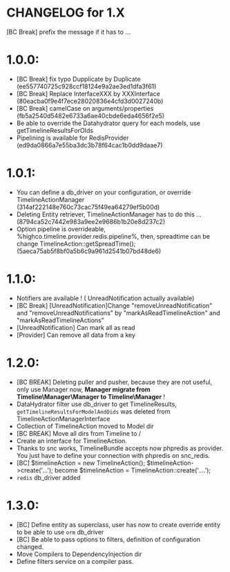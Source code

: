 CHANGELOG for 1.X
===================

[BC Break] prefix the message if it has to ...

# 1.0.0:

- [BC Break] fix typo Dupplicate by Duplicate (ee557740725c928ccf18124e9a2ae3ed1dfa3f61)
- [BC Break] Replace InterfaceXXX by XXXInterface (80eacba0f9e4f7ece28020836e4cfd3d0027240b)
- [BC Break] camelCase on arguments/properties (fb5a2540d5482e6733a6ae40cbde6eda4656f2e5)
- Be able to override the Datahydrator query for each models, use getTimelineResultsForOIds
- Pipelining is available for RedisProvider (ed9da0866a7e55ba3dc3b78f64cac1b0dd9daae7)

# 1.0.1:

- You can define a db_driver on your configuration, or override TimelineActionManager (314af222148e760c73cac75f49ea64279ef5b00d)
- Deleting Entity retriever, TimelineActionManager has to do this ... (8794ca52c7442e983a9ee2e9686b1b20e8d237c2)
- Option pipeline is overrideable, %highco.timeline.provider.redis.pipeline%, then, spreadtime can be change TimelineAction::getSpreadTime(); (5aeca75ab5f8bf0a5b6c9a961d2541b07bd48de6)


# 1.1.0:

- Notifiers are available ! ( UnreadNotification actually available)
- [BC Break] [UnreadNotification]Change "removeUnreadNotification" and "removeUnreadNotifications" by "markAsReadTimelineAction" and "markAsReadTimelineActions"
- [UnreadNotification] Can mark all as read
- [Provider] Can remove all data from a key

# 1.2.0:
- [BC BREAK] Deleting puller and pusher, because they are not useful, only use Manager now, **Manager migrate from Timeline\Manager\Manager to Timeline\Manager** !
- DataHydrator filter use db_driver to get TimelineResults, `getTimelineResultsForModelAndOids` was deleted from TimelineActionManagerInterface
- Collection of TimelineAction moved to Model dir
- [BC BREAK] Move all dirs from Timeline to /
- Create an interface for TimelineAction.
- Thanks to snc works, TimelineBundle accepts now phpredis as provider. You just have to define your connection with phpredis on snc_redis.
- [BC] $timelineAction = new TimelineAction(); $timelineAction->create('...'); become $timelineAction = TimelineAction::create('....');
- `redis` db_driver added

# 1.3.0:

- [BC] Define entity as superclass, user has now to create override entity to be able to use `orm` db_driver
- [BC] Be able to pass options to filters, definition of configuration changed.
- Move Compilers to DependencyInjection dir
- Define filters service on a compiler pass.
